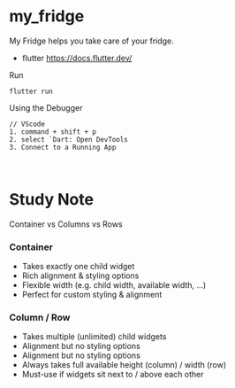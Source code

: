 # my_fridge

My Fridge helps you take care of your fridge.

- flutter
https://docs.flutter.dev/

Run
```
flutter run
```

Using the Debugger
```
// VScode
1. command + shift + p
2. select `Dart: Open DevTools
3. Connect to a Running App
```
<br/>

# Study Note

Container vs Columns vs Rows

### Container
- Takes exactly one child widget
- Rich alignment & styling options
- Flexible width (e.g. child width, available width, ...)
- Perfect for custom styling & alignment

### Column / Row
- Takes multiple (unlimited) child widgets
- Alignment but no styling options
- Alignment but no styling options
- Always takes full available height (column) / width (row)
- Must-use if widgets sit next to / above each other